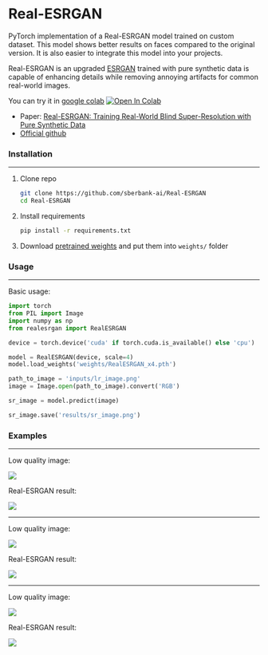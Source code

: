 # Real-ESRGAN
PyTorch implementation of a Real-ESRGAN model trained on custom dataset. This model shows better results on faces compared to the original version. It is also easier to integrate this model into your projects.

Real-ESRGAN is an upgraded [ESRGAN](https://arxiv.org/abs/1809.00219) trained with pure synthetic data is capable of enhancing details while removing annoying artifacts for common real-world images. 

You can try it in [google colab](https://colab.research.google.com/drive/1YlWt--P9w25JUs8bHBOuf8GcMkx-hocP?usp=sharing) [![Open In Colab](https://colab.research.google.com/assets/colab-badge.svg)](https://colab.research.google.com/drive/1YlWt--P9w25JUs8bHBOuf8GcMkx-hocP?usp=sharing)

- Paper: [Real-ESRGAN: Training Real-World Blind Super-Resolution with Pure Synthetic Data](https://arxiv.org/abs/2107.10833)
- [Official github](https://github.com/xinntao/Real-ESRGAN)

### Installation

---

1. Clone repo

   ```bash
   git clone https://github.com/sberbank-ai/Real-ESRGAN
   cd Real-ESRGAN
   ```

2. Install requirements

   ```bash
   pip install -r requirements.txt
   ```

3. Download [pretrained weights](https://drive.google.com/drive/folders/16PlVKhTNkSyWFx52RPb2hXPIQveNGbxS) and put them into `weights/` folder

### Usage

---

Basic usage:

```python
import torch
from PIL import Image
import numpy as np
from realesrgan import RealESRGAN

device = torch.device('cuda' if torch.cuda.is_available() else 'cpu')

model = RealESRGAN(device, scale=4)
model.load_weights('weights/RealESRGAN_x4.pth')

path_to_image = 'inputs/lr_image.png'
image = Image.open(path_to_image).convert('RGB')

sr_image = model.predict(image)

sr_image.save('results/sr_image.png')
```

### Examples

---

Low quality image:

![](inputs/lr_image.png)

Real-ESRGAN result:

![](results/sr_image.png)

---

Low quality image:

![](inputs/lr_face.png)

Real-ESRGAN result:

![](results/sr_face.png)

---

Low quality image:

![](inputs/lr_lion.png)

Real-ESRGAN result:

![](results/sr_lion.png)
